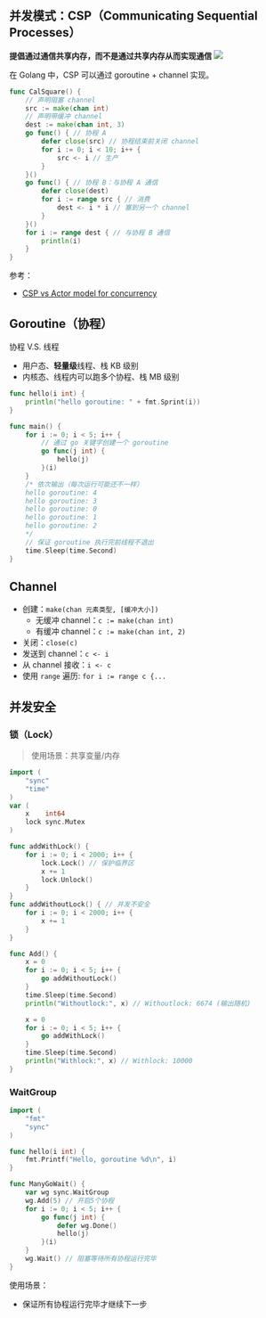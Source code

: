 
## 并发模式：CSP（Communicating Sequential Processes）

**提倡通过通信共享内存，而不是通过共享内存从而实现通信**
![](https://res.cloudinary.com/practicaldev/image/fetch/s--J_DgxtEP--/c_limit%2Cf_auto%2Cfl_progressive%2Cq_auto%2Cw_800/https://raw.githubusercontent.com/karanpratapsingh/portfolio/master/public/static/blogs/csp-actor-model-concurrency/csp.png)

在 Golang 中，CSP 可以通过 goroutine + channel 实现。
```go
func CalSquare() {
	// 声明阻塞 channel
	src := make(chan int)
	// 声明带缓冲 channel
	dest := make(chan int, 3)
	go func() { // 协程 A
		defer close(src) // 协程结束前关闭 channel
		for i := 0; i < 10; i++ {
			src <- i // 生产
		}
	}()
	go func() { // 协程 B：与协程 A 通信
		defer close(dest)
		for i := range src { // 消费
			dest <- i * i // 塞到另一个 channel
		}
	}()
	for i := range dest { // 与协程 B 通信
		println(i)
	}
}
```

参考：
- [CSP vs Actor model for concurrency](https://dev.to/karanpratapsingh/csp-vs-actor-model-for-concurrency-1cpg)

## Goroutine（协程）
协程 V.S. 线程
- 用户态、**轻量级**线程、栈 KB 级别
- 内核态、线程内可以跑多个协程、栈 MB 级别

```go
func hello(i int) {
	println("hello goroutine: " + fmt.Sprint(i))
}

func main() {
	for i := 0; i < 5; i++ {
		// 通过 go 关键字创建一个 goroutine
		go func(j int) {
			hello(j)
		}(i)
	}
	/* 依次输出（每次运行可能还不一样）
	hello goroutine: 4
	hello goroutine: 3
	hello goroutine: 0
	hello goroutine: 1
	hello goroutine: 2
	*/
	// 保证 goroutine 执行完前线程不退出
	time.Sleep(time.Second)
}
```

## Channel

- 创建：`make(chan 元素类型, [缓冲大小])`
  - 无缓冲 channel：`c := make(chan int)`
  - 有缓冲 channel：`c := make(chan int, 2)`
- 关闭：`close(c)`
- 发送到 channel：`c <- i`
- 从 channel 接收：`i <- c`
- 使用 `range` 遍历: `for i := range c {...`

## 并发安全
### 锁（Lock）
> 使用场景：共享变量/内存

```go
import (
	"sync"
	"time"
)
var (
	x    int64
	lock sync.Mutex
)

func addWithLock() {
	for i := 0; i < 2000; i++ {
		lock.Lock() // 保护临界区
		x += 1
		lock.Unlock()
	}
}
func addWithoutLock() { // 并发不安全
	for i := 0; i < 2000; i++ {
		x += 1
	}
}

func Add() {
	x = 0
	for i := 0; i < 5; i++ {
		go addWithoutLock()
	}
	time.Sleep(time.Second)
	println("Withoutlock:", x) // Withoutlock: 6674 (输出随机)

	x = 0
	for i := 0; i < 5; i++ {
		go addWithLock()
	}
	time.Sleep(time.Second)
	println("Withlock:", x) // Withlock: 10000
}
```

### WaitGroup

```go
import (
	"fmt"
	"sync"
)

func hello(i int) {
	fmt.Printf("Hello, goroutine %d\n", i)
}

func ManyGoWait() {
	var wg sync.WaitGroup
	wg.Add(5) // 开启5个协程
	for i := 0; i < 5; i++ {
		go func(j int) {
			defer wg.Done()
			hello(j)
		}(i)
	}
	wg.Wait() // 阻塞等待所有协程运行完毕
}
```
使用场景：
- 保证所有协程运行完毕才继续下一步

